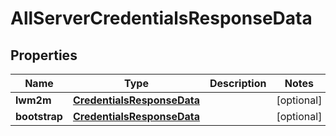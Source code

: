 
# AllServerCredentialsResponseData

## Properties
Name | Type | Description | Notes
------------ | ------------- | ------------- | -------------
**lwm2m** | [**CredentialsResponseData**](CredentialsResponseData.md) |  |  [optional]
**bootstrap** | [**CredentialsResponseData**](CredentialsResponseData.md) |  |  [optional]



